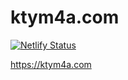 # ktym4a.com
[![Netlify Status](https://api.netlify.com/api/v1/badges/5f980126-60f5-46f7-8912-dba07248e52e/deploy-status)](https://app.netlify.com/sites/ktym4a/deploys)

https://ktym4a.com
